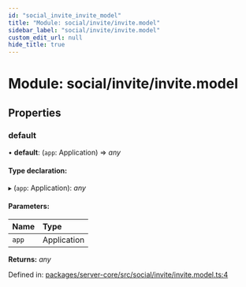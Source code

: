 ```yaml
---
id: "social_invite_invite_model"
title: "Module: social/invite/invite.model"
sidebar_label: "social/invite/invite.model"
custom_edit_url: null
hide_title: true
---
```


# Module: social/invite/invite.model

## Properties

### default

• **default**: (`app`: Application) => *any*

#### Type declaration:

▸ (`app`: Application): *any*

#### Parameters:

Name | Type |
:------ | :------ |
`app` | Application |

**Returns:** *any*

Defined in: [packages/server-core/src/social/invite/invite.model.ts:4](https://github.com/xr3ngine/xr3ngine/blob/65dfcf39a/packages/server-core/src/social/invite/invite.model.ts#L4)
